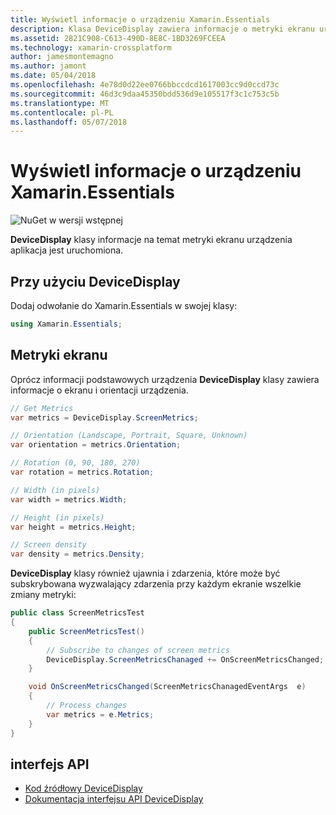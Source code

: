 ```yaml
---
title: Wyświetl informacje o urządzeniu Xamarin.Essentials
description: Klasa DeviceDisplay zawiera informacje o metryki ekranu urządzenia aplikacja jest uruchomiona na.
ms.assetid: 2821C908-C613-490D-8E8C-1BD3269FCEEA
ms.technology: xamarin-crossplatform
author: jamesmontemagno
ms.author: jamont
ms.date: 05/04/2018
ms.openlocfilehash: 4e78d0d22ee0766bbccdcd1617003cc9d0ccd73c
ms.sourcegitcommit: 46d3c9daa45350bdd536d9e105517f3c1c753c5b
ms.translationtype: MT
ms.contentlocale: pl-PL
ms.lasthandoff: 05/07/2018
---
```

# <a name="xamarinessentials-device-display-information"></a>Wyświetl informacje o urządzeniu Xamarin.Essentials

![NuGet w wersji wstępnej](~/media/shared/pre-release.png)

**DeviceDisplay** klasy informacje na temat metryki ekranu urządzenia aplikacja jest uruchomiona.

## <a name="using-devicedisplay"></a>Przy użyciu DeviceDisplay

Dodaj odwołanie do Xamarin.Essentials w swojej klasy:

```csharp
using Xamarin.Essentials;
```

## <a name="screen-metrics"></a>Metryki ekranu

Oprócz informacji podstawowych urządzenia **DeviceDisplay** klasy zawiera informacje o ekranu i orientacji urządzenia.

```csharp
// Get Metrics
var metrics = DeviceDisplay.ScreenMetrics;

// Orientation (Landscape, Portrait, Square, Unknown)
var orientation = metrics.Orientation;

// Rotation (0, 90, 180, 270)
var rotation = metrics.Rotation;

// Width (in pixels)
var width = metrics.Width;

// Height (in pixels)
var height = metrics.Height;

// Screen density
var density = metrics.Density;
```

**DeviceDisplay** klasy również ujawnia i zdarzenia, które może być subskrybowana wyzwalający zdarzenia przy każdym ekranie wszelkie zmiany metryki:

```csharp
public class ScreenMetricsTest
{
    public ScreenMetricsTest()
    {
        // Subscribe to changes of screen metrics
        DeviceDisplay.ScreenMetricsChanaged += OnScreenMetricsChanged;
    }

    void OnScreenMetricsChanged(ScreenMetricsChanagedEventArgs  e)
    {
        // Process changes
        var metrics = e.Metrics;
    }
}
```

## <a name="api"></a>interfejs API

- [Kod źródłowy DeviceDisplay](https://github.com/xamarin/Essentials/tree/master/Essentials/DeviceDisplay)
- [Dokumentacja interfejsu API DeviceDisplay](xref:Xamarin.Essentials.DeviceDisplay)
